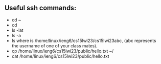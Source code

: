 Useful ssh commands:
-------------------
- cd ~
- cd
- ls -lat
- ls -a
- ls <directory> where <directory> is /home/linux/ieng6/cs15lwi23/cs15lwi23abc, (abc represents the username of one of your class mates). 
- cp /home/linux/ieng6/cs15lwi23/public/hello.txt ~/
- cat /home/linux/ieng6/cs15lwi23/public/hello.txt
